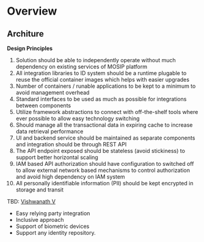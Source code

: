 # Overview

## Architure

**Design Principles**

1. Solution should be able to independently operate without much dependency on existing services of MOSIP platform
2. All integration libraries to ID system should be a runtime plugable to reuse the official container images which helps with easier upgrades
3. Number of containers / runable applications to be kept to a minimum to avoid management overhead
4. Standard interfaces to be used as much as possible for integrations between components
5. Utilize framework abstractions to connect with off-the-shelf tools where ever possible to allow easy technology switching
6. Should manage all the transactional data in expiring cache to increase data retrieval performance
7. UI and backend service should be maintained as separate components and integration should be through REST API
8. The API endpoint exposed should be stateless (avoid stickiness) to support better horizontal scaling
9. IAM based API authorization should have configuration to switched off to allow external network based mechanisms to control authorization and avoid high dependency on IAM system
10. All personally identifiable information (PII) should be kept encrypted in storage and transit

TBD: [Vishwanath V](https://app.gitbook.com/u/Kyda2yhlctS6UJ3XIyT6t6VpEHs1 "mention")

* Easy relying party integration
* Inclusive approach
* Support of biometric devices
* Support any identity repository.

